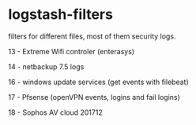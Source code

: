 # logstash-filters
filters for different files, most of them security logs.

13 - Extreme Wifi controler (enterasys)

14 - netbackup 7.5 logs 

16 - windows update services (get events with filebeat)

17 - Pfsense (openVPN events, logins and fail logins)

18 - Sophos AV cloud 201712

